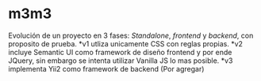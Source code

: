 # m3m3
Evolución de un proyecto en 3 fases: _Standalone_, _frontend_ y _backend_, con proposito de prueba.
*v1 utliza unicamente CSS con reglas propias.
*v2 incluye Semantic UI como framework de diseño frontend y por ende JQuery, sin embargo se intenta utilizar Vanilla JS lo mas posible.
*v3 implementa Yii2 como framework de backend (Por agregar)
